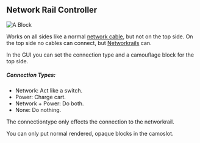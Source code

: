 ## Network Rail Controller

![A Block](block:computercarts:network_rail_controller@5)

Works on all sides like a normal [network cable](/%LANGUAGE%/block/cable.md), but not on the top side.
On the top side no cables can connect, but [Networkrails](netrail.md) can.

In the GUI you can set the connection type and a camouflage block for the top side.

##### Connection Types:
- Network:             Act like a switch.
- Power:               Charge cart.
- Network + Power:  Do both.
- None:                Do nothing.

The connectiontype only effects the connection to the networkrail.

You can only put normal rendered, opaque blocks in the camoslot.

